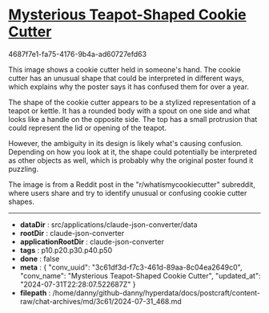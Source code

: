# [Mysterious Teapot-Shaped Cookie Cutter](https://claude.ai/chat/3c61df3d-f7c3-461d-89aa-8c04ea2649c0)

4687f7e1-fa75-4176-9b4a-ad60727efd63

 This image shows a cookie cutter held in someone's hand. The cookie cutter has an unusual shape that could be interpreted in different ways, which explains why the poster says it has confused them for over a year.

The shape of the cookie cutter appears to be a stylized representation of a teapot or kettle. It has a rounded body with a spout on one side and what looks like a handle on the opposite side. The top has a small protrusion that could represent the lid or opening of the teapot.

However, the ambiguity in its design is likely what's causing confusion. Depending on how you look at it, the shape could potentially be interpreted as other objects as well, which is probably why the original poster found it puzzling.

The image is from a Reddit post in the "r/whatismycookiecutter" subreddit, where users share and try to identify unusual or confusing cookie cutter shapes.

---

* **dataDir** : src/applications/claude-json-converter/data
* **rootDir** : claude-json-converter
* **applicationRootDir** : claude-json-converter
* **tags** : p10.p20.p30.p40.p50
* **done** : false
* **meta** : {
  "conv_uuid": "3c61df3d-f7c3-461d-89aa-8c04ea2649c0",
  "conv_name": "Mysterious Teapot-Shaped Cookie Cutter",
  "updated_at": "2024-07-31T22:28:07.522687Z"
}
* **filepath** : /home/danny/github-danny/hyperdata/docs/postcraft/content-raw/chat-archives/md/3c61/2024-07-31_468.md